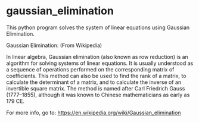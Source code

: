 # gaussian_elimination
This python program solves the system of linear equations using Gaussian Elimination.

Gaussian Elimination:
(From Wikipedia)

In linear algebra, Gaussian elimination (also known as row reduction) is an algorithm for 
solving systems of linear equations. It is usually understood as a sequence of operations 
performed on the corresponding matrix of coefficients. This method can also be used to 
find the rank of a matrix, to calculate the determinant of a matrix, and to calculate the 
inverse of an invertible square matrix. The method is named after Carl Friedrich Gauss (1777–1855), 
although it was known to Chinese mathematicians as early as 179 CE.

For more info, go to: https://en.wikipedia.org/wiki/Gaussian_elimination
